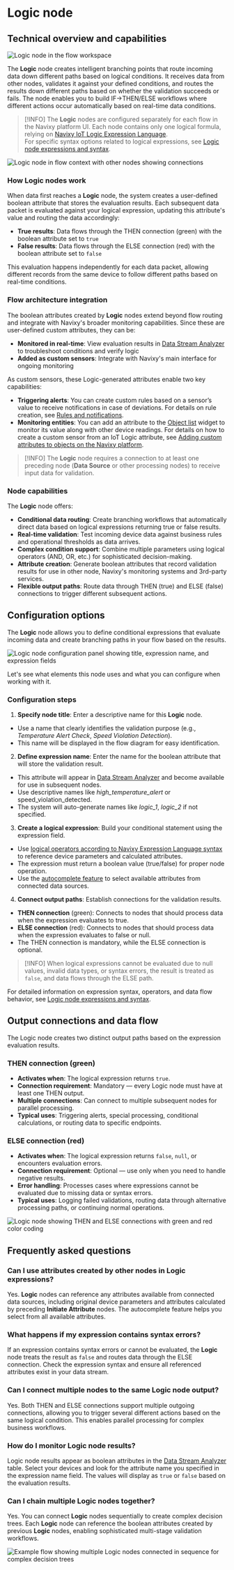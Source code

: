 # Logic node

## Technical overview and capabilities

![Logic node in the flow workspace](../attachments/Logic_node.webp)

The **Logic** node creates intelligent branching points that route incoming data down different paths based on logical conditions. It receives data from other nodes, validates it against your defined conditions, and routes the results down different paths based on whether the validation succeeds or fails. The node enables you to build IF->THEN/ELSE workflows where different actions occur automatically based on real-time data conditions.

> \[!INFO] The **Logic** nodes are configured separately for each flow in the Navixy platform UI. Each node contains only one logical formula, relying on [Navixy IoT Logic Expression Language](https://www.navixy.com/docs/iot-logic-api/technologies/navixy-iot-logic-expression-language).\
> For specific syntax options related to logical expressions, see [Logic node expressions and syntax](https://squaregps.atlassian.net/wiki/spaces/USERDOCSOLD/pages/3361800221/Logic+node+expressions+and+syntax?atlOrigin=eyJpIjoiOWUxMmU1YTgyMGUzNGMwMWExMzdhZGI4OTNmYmY2NTAiLCJwIjoiYyJ9).

![Logic node in flow context with other nodes showing connections](../attachments/Logic-node-in-flow.webp)

### How Logic nodes work

When data first reaches a **Logic** node, the system creates a user-defined boolean attribute that stores the evaluation results. Each subsequent data packet is evaluated against your logical expression, updating this attribute's value and routing the data accordingly:

* **True results**: Data flows through the THEN connection (green) with the boolean attribute set to `true`
* **False results**: Data flows through the ELSE connection (red) with the boolean attribute set to `false`

This evaluation happens independently for each data packet, allowing different records from the same device to follow different paths based on real-time conditions.

### Flow architecture integration

The boolean attributes created by **Logic** nodes extend beyond flow routing and integrate with Navixy's broader monitoring capabilities. Since these are user-defined custom attributes, they can be:

* **Monitored in real-time**: View evaluation results in [Data Stream Analyzer](https://squaregps.atlassian.net/wiki/spaces/USERDOCSOLD/pages/3037332703/Data+Stream+Analyzer?atlOrigin=eyJpIjoiNGI4ZGFiZjQyOTA3NDA3YWIzNWY1ODFhYzNhZDgzZDgiLCJwIjoiYyJ9) to troubleshoot conditions and verify logic
* **Added as custom sensors**: Integrate with Navixy's main interface for ongoing monitoring

As custom sensors, these Logic-generated attributes enable two key capabilities:

* **Triggering alerts**: You can create custom rules based on a sensor’s value to receive notifications in case of deviations. For details on rule creation, see [Rules and notifications](../../../../rules-and-notifications/).
* **Monitoring entities**: You can add an attribute to the [Object list](https://squaregps.atlassian.net/wiki/spaces/USERDOCSOLD/pages/2909015397/Objects+list?atlOrigin=eyJpIjoiZjQ0NjhkMDA0YzBhNGU4MTllNjY4YmIxNWFhNWNmNzAiLCJwIjoiYyJ9) widget to monitor its value along with other device readings. For details on how to create a custom sensor from an IoT Logic attribute, see [Adding custom attributes to objects on the Navixy platform](../initiate-attribute-node/displaying-new-calculated-attributes-on-the-navixy-platform.md).

> \[!INFO] The **Logic** node requires a connection to at least one preceding node (**Data Source** or other processing nodes) to receive input data for validation.

### Node capabilities

The **Logic** node offers:

* **Conditional data routing**: Create branching workflows that automatically direct data based on logical expressions returning true or false results.
* **Real-time validation**: Test incoming device data against business rules and operational thresholds as data arrives.
* **Complex condition support**: Combine multiple parameters using logical operators (AND, OR, etc.) for sophisticated decision-making.
* **Attribute creation**: Generate boolean attributes that record validation results for use in other node, Navixy's monitoring systems and 3rd-party services.
* **Flexible output paths**: Route data through THEN (true) and ELSE (false) connections to trigger different subsequent actions.

## Configuration options

The **Logic** node allows you to define conditional expressions that evaluate incoming data and create branching paths in your flow based on the results.

![Logic node configuration panel showing title, expression name, and expression fields](../attachments/image-20250721-090630.png)

Let's see what elements this node uses and what you can configure when working with it.

### Configuration steps

1. **Specify node title**: Enter a descriptive name for this **Logic** node.

* Use a name that clearly identifies the validation purpose (e.g., _Temperature Alert Check_, _Speed Violation Detection_).
* This name will be displayed in the flow diagram for easy identification.

2. **Define expression name**: Enter the name for the boolean attribute that will store the validation result.

* This attribute will appear in [Data Stream Analyzer](https://squaregps.atlassian.net/wiki/spaces/USERDOCSOLD/pages/3037332703/Data+Stream+Analyzer?atlOrigin=eyJpIjoiYzI4NGU2NjgyNjMyNDNiY2IzNDJjY2I3YWQzMmMwYzkiLCJwIjoiYyJ9) and become available for use in subsequent nodes.
* Use descriptive names like _high\_temperature\_alert_ or speed\_violation\_detected.
* The system will auto-generate names like _logic\_1_, _logic\_2_ if not specified.

3. **Create a logical expression**: Build your conditional statement using the expression field.

* Use [logical operators according to Navixy Expression Language syntax](https://squaregps.atlassian.net/wiki/spaces/USERDOCSOLD/pages/3361800221/Logic+node+expressions+and+syntax?atlOrigin=eyJpIjoiZjE4ZjMwNDAwNjJjNGRlYTg4Y2NkZTNjYWNmMjZmNjUiLCJwIjoiYyJ9) to reference device parameters and calculated attributes.
* The expression must return a boolean value (true/false) for proper node operation.
* Use the [autocomplete feature](../initiate-attribute-node/managing-attributes.md) to select available attributes from connected data sources.

4. **Connect output paths**: Establish connections for the validation results.

* **THEN connection** (green): Connects to nodes that should process data when the expression evaluates to true.
* **ELSE connection** (red): Connects to nodes that should process data when the expression evaluates to false or null.
* The THEN connection is mandatory, while the ELSE connection is optional.

> \[!INFO] When logical expressions cannot be evaluated due to null values, invalid data types, or syntax errors, the result is treated as `false`, and data flows through the ELSE path.

For detailed information on expression syntax, operators, and data flow behavior, see [Logic node expressions and syntax](https://squaregps.atlassian.net/wiki/spaces/USERDOCSOLD/pages/3361800221/Logic+node+expressions+and+syntax?atlOrigin=eyJpIjoiNDNkZjU5MzY3YzgzNDc3YWIxNDgyNWJjNDRlYzgyY2EiLCJwIjoiYyJ9).

## Output connections and data flow

The Logic node creates two distinct output paths based on the expression evaluation results.

### THEN connection (green)

* **Activates when**: The logical expression returns `true`.
* **Connection requirement**: Mandatory — every Logic node must have at least one THEN output.
* **Multiple connections**: Can connect to multiple subsequent nodes for parallel processing.
* **Typical uses**: Triggering alerts, special processing, conditional calculations, or routing data to specific endpoints.

### ELSE connection (red)

* **Activates when**: The logical expression returns `false`, `null`, or encounters evaluation errors.
* **Connection requirement**: Optional — use only when you need to handle negative results.
* **Error handling**: Processes cases where expressions cannot be evaluated due to missing data or syntax errors.
* **Typical uses**: Logging failed validations, routing data through alternative processing paths, or continuing normal operations.

![Logic node showing THEN and ELSE connections with green and red color coding](../attachments/image-20250721-091115.png)

## Frequently asked questions

### Can I use attributes created by other nodes in Logic expressions?

Yes. **Logic** nodes can reference any attributes available from connected data sources, including original device parameters and attributes calculated by preceding **Initiate Attribute** nodes. The autocomplete feature helps you select from all available attributes.

### What happens if my expression contains syntax errors?

If an expression contains syntax errors or cannot be evaluated, the **Logic** node treats the result as `false` and routes data through the ELSE connection. Check the expression syntax and ensure all referenced attributes exist in your data stream.

### Can I connect multiple nodes to the same Logic node output?

Yes. Both THEN and ELSE connections support multiple outgoing connections, allowing you to trigger several different actions based on the same logical condition. This enables parallel processing for complex business workflows.

### How do I monitor Logic node results?

Logic node results appear as boolean attributes in the [Data Stream Analyzer](https://squaregps.atlassian.net/wiki/spaces/USERDOCSOLD/pages/3037332703/Data+Stream+Analyzer?atlOrigin=eyJpIjoiZDU0NTc0MGM1MDNjNDAzNGIwYzIyMTQ5MzkyOTNmMjMiLCJwIjoiYyJ9) table. Select your devices and look for the attribute name you specified in the expression name field. The values will display as `true` or `false` based on the evaluation results.

### Can I chain multiple Logic nodes together?

Yes. You can connect **Logic** nodes sequentially to create complex decision trees. Each **Logic** node can reference the boolean attributes created by previous **Logic** nodes, enabling sophisticated multi-stage validation workflows.

![Example flow showing multiple Logic nodes connected in sequence for complex decision trees](../attachments/image-20250721-091554.png)
